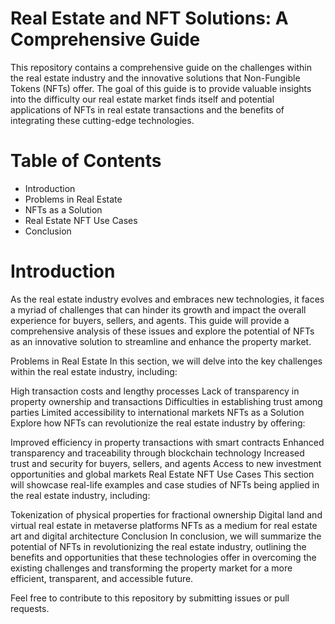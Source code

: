 # Real Estate and NFT Solutions: A Comprehensive Guide

This repository contains a comprehensive guide on the challenges within the real estate industry and the innovative solutions that Non-Fungible Tokens (NFTs) offer. The goal of this guide is to provide valuable insights into the difficulty our real estate market finds itself and potential applications of NFTs in real estate transactions and the benefits of integrating these cutting-edge technologies.

# Table of Contents
- Introduction
- Problems in Real Estate
- NFTs as a Solution
- Real Estate NFT Use Cases
- Conclusion


# Introduction
As the real estate industry evolves and embraces new technologies, it faces a myriad of challenges that can hinder its growth and impact the overall experience for buyers, sellers, and agents. This guide will provide a comprehensive analysis of these issues and explore the potential of NFTs as an innovative solution to streamline and enhance the property market.

Problems in Real Estate
In this section, we will delve into the key challenges within the real estate industry, including:

High transaction costs and lengthy processes
Lack of transparency in property ownership and transactions
Difficulties in establishing trust among parties
Limited accessibility to international markets
NFTs as a Solution
Explore how NFTs can revolutionize the real estate industry by offering:

Improved efficiency in property transactions with smart contracts
Enhanced transparency and traceability through blockchain technology
Increased trust and security for buyers, sellers, and agents
Access to new investment opportunities and global markets
Real Estate NFT Use Cases
This section will showcase real-life examples and case studies of NFTs being applied in the real estate industry, including:

Tokenization of physical properties for fractional ownership
Digital land and virtual real estate in metaverse platforms
NFTs as a medium for real estate art and digital architecture
Conclusion
In conclusion, we will summarize the potential of NFTs in revolutionizing the real estate industry, outlining the benefits and opportunities that these technologies offer in overcoming the existing challenges and transforming the property market for a more efficient, transparent, and accessible future.

Feel free to contribute to this repository by submitting issues or pull requests.